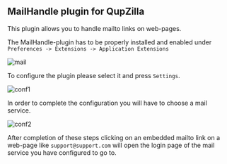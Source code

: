 MailHandle plugin for QupZilla
-------------------------------------------------
This plugin allows you to handle mailto links on web-pages. 

The MailHandle-plugin has to be properly installed and enabled under `Preferences -> Extensions -> Application Extensions`

![mail](http://i.imgur.com/Ma47YpK.png)

To configure the plugin please select it and press `Settings`.

![conf1](http://i.imgur.com/lkcd9Ue.png)

In order to complete the configuration you will have to choose a mail service.

![conf2](http://i.imgur.com/HKj1DY9.png)

After completion of these steps clicking on an embedded mailto link on a web-page like `support@support.com` will open the login page of the mail service you have configured to go to.